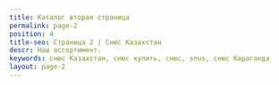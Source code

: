 ```yaml
---
title: Каталог вторая страница
permalink: page-2
position: 4
title-seo: Страница 2 | Снюс Казахстан
descr: Наш ассортимент.
keywords: снюс Казахстан, снюс купить, снюс, snus, снюс Караганда
layout: page-2
---
```


